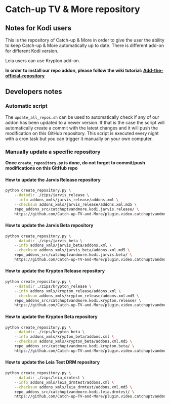 # Catch-up TV &amp; More repository


## Notes for Kodi users

This is the repository of Catch-up &amp; More in order to give the user the ability to keep Catch-up &amp; More automatically up to date.
There is different add-on for different Kodi version.

Leia users can use Krypton add-on.

**In order to install our repo addon, please follow the wiki tutorial: [Add-the-official-repository](https://github.com/Catch-up-TV-and-More/plugin.video.catchuptvandmore/wiki/Add-the-official-repository)**



## Developers notes


### Automatic script

The `update_all_repos.sh` can be used to automatically check if any of our addon has been updated to a newer version. If that is the case the script will automatically create a commit with the latest changes and it will push the modification on this GitHub repository.
This script is executed every night with a cron task but you can trigger it manually on your own computer.


### Manually update a specific repository

**Once `create_repository.py` is done, do not forget to commit/push modifications on this GitHub repo**

#### How to update the Jarvis Release repository

```bash
python create_repository.py \
	--datadir ./zips/jarvis_release \
	--info addons_xmls/jarvis_release/addons.xml \
	--checksum addons_xmls/jarvis_release/addons.xml.md5 \
	repo_addons_src/catchuptvandmore.kodi.jarvis.release/ \
	https://github.com/Catch-up-TV-and-More/plugin.video.catchuptvandmore\#kodi16
```

#### How to update the Jarvis Beta repository

```bash
python create_repository.py \
	--datadir ./zips/jarvis_beta \
	--info addons_xmls/jarvis_beta/addons.xml \
	--checksum addons_xmls/jarvis_beta/addons.xml.md5 \
	repo_addons_src/catchuptvandmore.kodi.jarvis.beta/ \
	https://github.com/Catch-up-TV-and-More/plugin.video.catchuptvandmore\#kodi16
```

#### How to update the Krypton Release repository

```bash
python create_repository.py \
	--datadir ./zips/krypton_release \
	--info addons_xmls/krypton_release/addons.xml \
	--checksum addons_xmls/krypton_release/addons.xml.md5 \
	repo_addons_src/catchuptvandmore.kodi.krypton.release/ \
	https://github.com/Catch-up-TV-and-More/plugin.video.catchuptvandmore\#master
```

#### How to update the Krypton Beta repository

```bash
python create_repository.py \
	--datadir ./zips/krypton_beta \
	--info addons_xmls/krypton_beta/addons.xml \
	--checksum addons_xmls/krypton_beta/addons.xml.md5 \
	repo_addons_src/catchuptvandmore.kodi.krypton.beta/ \
	https://github.com/Catch-up-TV-and-More/plugin.video.catchuptvandmore\#dev
```

#### How to update the Leia Test DRM repository

```bash
python create_repository.py \
	--datadir ./zips/leia_drmtest \
	--info addons_xmls/leia_drmtest/addons.xml \
	--checksum addons_xmls/leia_drmtest/addons.xml.md5 \
	repo_addons_src/catchuptvandmore.kodi.leia.drmtest/ \
	https://github.com/Catch-up-TV-and-More/plugin.video.catchuptvandmoretestdrmkodi18\#master
```



